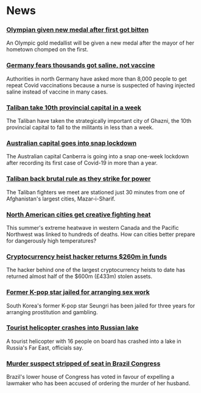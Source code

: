 # News
### [Olympian given new medal after first got bitten](https://www.bbc.com/news/world-asia-58186002)
An Olympic gold medallist will be given a new medal after the mayor of her hometown chomped on the first.
### [Germany fears thousands got saline, not vaccine](https://www.bbc.com/news/world-europe-58186032)
Authorities in north Germany have asked more than 8,000 people to get repeat Covid vaccinations because a nurse is suspected of having injected saline instead of vaccine in many cases.
### [Taliban take 10th provincial capital in a week](https://www.bbc.com/news/world-asia-58184202)
The Taliban have taken the strategically important city of Ghazni, the 10th provincial capital to fall to the militants in less than a week.
### [Australian capital goes into snap lockdown](https://www.bbc.com/news/world-australia-58182419)
The Australian capital Canberra is going into a snap one-week lockdown after recording its first case of Covid-19 in more than a year. 
### [Taliban back brutal rule as they strike for power](https://www.bbc.com/news/world-asia-58156772)
The Taliban fighters we meet are stationed just 30 minutes from one of Afghanistan's largest cities, Mazar-i-Sharif.
### [North American cities get creative fighting heat](https://www.bbc.com/news/world-us-canada-58015089)
This summer's extreme heatwave in western Canada and the Pacific Northwest was linked to hundreds of deaths. How can cities better prepare for dangerously high temperatures?
### [Cryptocurrency heist hacker returns $260m in funds](https://www.bbc.com/news/business-58180692)
The hacker behind one of the largest cryptocurrency heists to date has returned almost half of the $600m (£433m) stolen assets.
### [Former K-pop star jailed for arranging sex work](https://www.bbc.com/news/world-asia-58185784)
South Korea's former K-pop star Seungri has been jailed for three years for arranging prostitution and gambling.
### [Tourist helicopter crashes into Russian lake](https://www.bbc.com/news/world-europe-58182420)
A tourist helicopter with 16 people on board has crashed into a lake in Russia's Far East, officials say.
### [Murder suspect stripped of seat in Brazil Congress](https://www.bbc.com/news/world-latin-america-58171370)
Brazil's lower house of Congress has voted in favour of expelling a lawmaker who has been accused of ordering the murder of her husband.  

